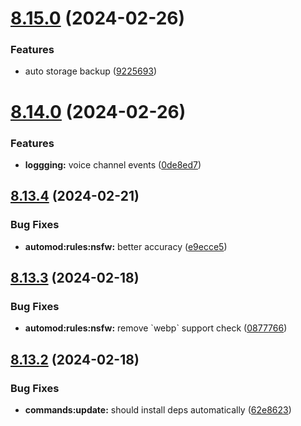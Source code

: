 # [8.15.0](https://github.com/onesoft-sudo/sudobot/compare/v8.14.0...v8.15.0) (2024-02-26)


### Features

* auto storage backup ([9225693](https://github.com/onesoft-sudo/sudobot/commit/92256932e872e68a34464b766288551d3a44d380))



# [8.14.0](https://github.com/onesoft-sudo/sudobot/compare/v8.13.4...v8.14.0) (2024-02-26)


### Features

* **loggging:** voice channel events ([0de8ed7](https://github.com/onesoft-sudo/sudobot/commit/0de8ed7cef97d9825c3e3645f9cdb76644a89ad4))



## [8.13.4](https://github.com/onesoft-sudo/sudobot/compare/v8.13.3...v8.13.4) (2024-02-21)


### Bug Fixes

* **automod:rules:nsfw:** better accuracy ([e9ecce5](https://github.com/onesoft-sudo/sudobot/commit/e9ecce5a721b2766b59f53b3d2d73495347b363d))



## [8.13.3](https://github.com/onesoft-sudo/sudobot/compare/v8.13.2...v8.13.3) (2024-02-18)


### Bug Fixes

* **automod:rules:nsfw:** remove \`webp\` support check ([0877766](https://github.com/onesoft-sudo/sudobot/commit/0877766cb60d74f9ff30638a7d35a41554e1873b))



## [8.13.2](https://github.com/onesoft-sudo/sudobot/compare/v8.13.1...v8.13.2) (2024-02-18)


### Bug Fixes

* **commands:update:** should install deps automatically ([62e8623](https://github.com/onesoft-sudo/sudobot/commit/62e862342cd7c8050d2b7c6c685b8101b262551d))



